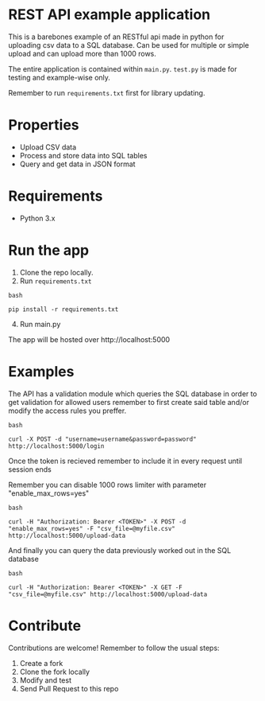 # REST API example application

This is a barebones example of an RESTful api made in python for uploading csv data to a SQL database.
Can be used for multiple or simple upload and can upload more than 1000 rows.

The entire application is contained within `main.py`.
`test.py` is made for testing and example-wise only.

Remember to run `requirements.txt` first for library updating.

# Properties

- Upload CSV data
- Process and store data into SQL tables
- Query and get data in JSON format

# Requirements

- Python 3.x

# Run the app

1. Clone the repo locally.
2. Run `requirements.txt`

`bash` 

    pip install -r requirements.txt

4. Run main.py

The app will be hosted over http://localhost:5000

# Examples

The API has a validation module which queries the SQL database in order to get validation for allowed users remember to first
create said table and/or modify the access rules you preffer.

`bash`

    curl -X POST -d "username=username&password=password" http://localhost:5000/login

Once the token is recieved remember to include it in every request until session ends

Remember you can disable 1000 rows limiter with parameter "enable_max_rows=yes"

`bash`

    curl -H "Authorization: Bearer <TOKEN>" -X POST -d "enable_max_rows=yes" -F "csv_file=@myfile.csv" http://localhost:5000/upload-data

And finally you can query the data previously worked out in the SQL database

`bash`

    curl -H "Authorization: Bearer <TOKEN>" -X GET -F "csv_file=@myfile.csv" http://localhost:5000/upload-data

# Contribute

Contributions are welcome! Remember to follow the usual steps:

1. Create a fork
2. Clone the fork locally
3. Modify and test
4. Send Pull Request to this repo
